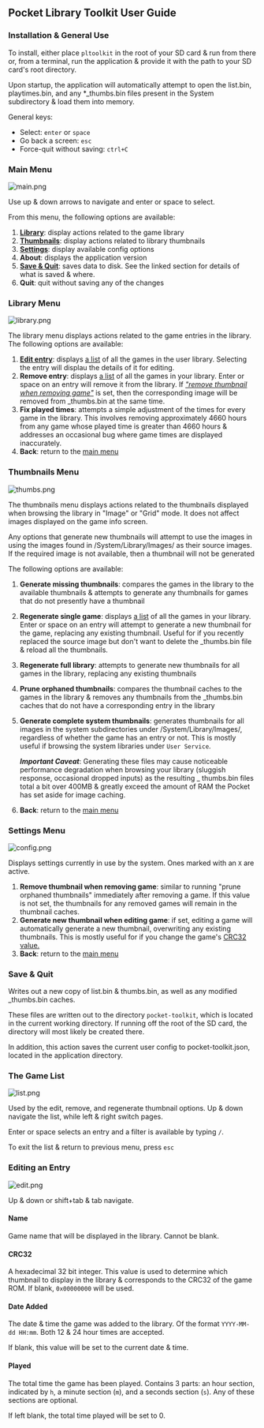 ## Pocket Library Toolkit User Guide

### Installation & General Use

To install, either place `pltoolkit` in the root of your SD card & run from there or, from a terminal, run the
application & provide it with the path to your SD card's root directory.

Upon startup, the application will automatically attempt to open the list.bin, playtimes.bin, and any *_thumbs.bin files
present in the System subdirectory & load them into memory.

General keys:

* Select: `enter` or `space`
* Go back a screen: `esc`
* Force-quit without saving: `ctrl+C`

### Main Menu

![main.png](images%2Fmain.png)

Use up & down arrows to navigate and enter or space to select.

From this menu, the following options are available:

1. [**Library**](#library-menu): display actions related to the game library
2. [**Thumbnails**](#thumbnails-menu): display actions related to library thumbnails
3. [**Settings**](#settings-menu): display available config options
4. **About**: displays the application version
5. [**Save & Quit**](#save--quit): saves data to disk. See the linked section for details of what is saved & where.
6. **Quit**: quit without saving any of the changes

### Library Menu

![library.png](images%2Flibrary.png)

The library menu displays actions related to the game entries in the library.
The following options are available:

1. [**Edit entry**](): displays [a list](#the-game-list) of all the games in the user library. Selecting the entry will
   displau the
   details of it for editing.
2. **Remove entry**: displays [a list](#the-game-list) of all the games in your library. Enter or space on an entry will
   remove it
   from
   the library. If [_"remove thumbnail when removing game"_](#settings-menu) is set, then the corresponding image will
   be removed from _thumbs.bin at the same time.
3. **Fix played times**: attempts a simple adjustment of the times for every game in the library. This involves removing
   approximately 4660 hours from any game whose played time is greater than 4660 hours & addresses an occasional bug
   where game times are displayed inaccurately.
4. **Back**: return to the [main menu](#main-menu)

### Thumbnails Menu

![thumbs.png](images%2Fthumbs.png)

The thumbnails menu displays actions related to the thumbnails displayed when browsing the library in "Image" or "Grid"
mode. It does not affect images displayed on the game info screen.

Any options that generate new thumbnails will attempt to use the images in using the images found in
/System/Library/Images/<System Name> as their source images. If the required image is not available, then a thumbnail
will not be generated

The following options are available:

1. **Generate missing thumbnails**: compares the games in the library to the available thumbnails & attempts to generate
   any thumbnails for games that do not presently have a thumbnail
2. **Regenerate single game**: displays [a list](#the-game-list) of all the games in your library. Enter or space on an
   entry will attempt to generate a new thumbnail for the game, replacing any existing thumbnail. Useful for if you
   recently replaced the source image but don't want to delete the _thumbs.bin file & reload all the thumbnails.
3. **Regenerate full library**: attempts to generate new thumbnails for all games in the library, replacing any existing
   thumbnails
4. **Prune orphaned thumbnails**: compares the thumbnail caches to the games in the library & removes any thumbnails
   from the _thumbs.bin caches that do not have a corresponding entry in the library
5. **Generate complete system thumbnails**: generates thumbnails for all images in the system subdirectories under
   /System/Library/Images/, regardless of whether the game has an entry or not. This is mostly useful if browsing the
   system libraries under `User Service`.

   ***Important Caveat***: Generating these files may cause noticeable
   performance degradation when browsing your library (sluggish response, occasional dropped inputs) as the resulting _
   thumbs.bin files total a bit over 400MB & greatly exceed the amount of RAM the Pocket has set aside for image
   caching.
6. **Back**: return to the [main menu](#main-menu)

### Settings Menu

![config.png](images%2Fconfig.png)

Displays settings currently in use by the system. Ones marked with an `X` are active.

1. **Remove thumbnail when removing game**: similar to running "prune orphaned thumbnails" immediately after
   removing a game. If this value is not set, the thumbnails for any removed games will remain in the thumbnail caches.
2. **Generate new thumbnail when editing game**: if set, editing a game will automatically generate a new thumbnail,
   overwriting any existing thumbnails. This is mostly useful for if you change the game's [CRC32 value.](#crc32)
3. **Back**: return to the [main menu](#main-menu)

### Save & Quit

Writes out a new copy of list.bin & thumbs.bin, as well as any modified _thumbs.bin caches.

These files are written out to the directory `pocket-toolkit`, which is located in the current working directory. If
running off the root of the SD card, the directory will most likely be created there.

In addition, this action saves the current user config to pocket-toolkit.json, located in the application directory.

### The Game List

![list.png](images%2Flist.png)

Used by the edit, remove, and regenerate thumbnail options. Up & down navigate the list, while left & right switch pages.

Enter or space selects an entry and a filter is available by typing `/`.

To exit the list & return to previous menu, press `esc`

### Editing an Entry

![edit.png](images%2Fedit.png)

Up & down or shift+tab & tab navigate.

#### Name

Game name that will be displayed in the library. Cannot be blank.

#### CRC32

A hexadecimal 32 bit integer. This value is used to determine which thumbnail to display in the library & corresponds to
the CRC32 of the game ROM. If blank, `0x00000000` will be used.

#### Date Added

The date & time the game was added to the library. Of the format `YYYY-MM-dd HH:mm`. Both 12 & 24 hour times are
accepted.

If blank, this value will be set to the current date & time.

#### Played

The total time the game has been played. Contains 3 parts: an hour section, indicated by `h`, a minute section (`m`),
and a seconds section (`s`). Any of these sections are optional.

If left blank, the total time played will be set to 0.